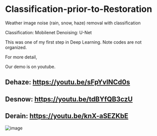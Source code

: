 # Classification-prior-to-Restoration
Weather image noise (rain, snow, haze) removal with classification 

Classification: Mobilenet
Denoising: U-Net

This was one of my first step in Deep Learning. Note codes are not organized.

For more detail, 

Our demo is on youtube.

## Dehaze: https://youtu.be/sFpYvlNCd0s


## Desnow: https://youtu.be/tdBYfQB3czU


## Derain: https://youtu.be/knX-aSEZKbE


![image](https://user-images.githubusercontent.com/58447982/175050139-2d277607-43c9-4137-a679-626585835b5b.png)
